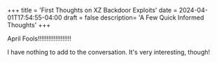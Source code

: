 +++
title = 'First Thoughts on XZ Backdoor Exploits'
date = 2024-04-01T17:54:55-04:00
draft = false
description= 'A Few Quick Informed Thoughts'
+++

April Fools!!!!!!!!!!!!!!!!!!!

I have nothing to add to the conversation. It's very interesting, though! 
